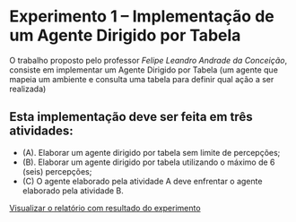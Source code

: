 # Experimento 1 – Implementação de um Agente Dirigido por Tabela

O trabalho proposto pelo professor *Felipe Leandro Andrade da Conceição*, consiste em implementar um Agente Dirigido por Tabela (um agente que mapeia um ambiente e consulta uma tabela para definir qual ação a ser realizada)

## Esta implementação deve ser feita em três atividades: 
* (A). Elaborar um agente dirigido por tabela sem limite de percepções; 
* (B). Elaborar um agente dirigido por tabela utilizando o máximo de 6 (seis) percepções; 
* (C) O agente elaborado pela atividade A deve enfrentar o agente elaborado pela atividade B.

<a href="https://github.com/rodrigosor/AgenteDirigidoTabela.Experimento/blob/master/IA_EXPERIMENTO_1_ADT_RELATORIO.pdf" target="_blank">Visualizar o relatório com resultado do experimento</a>

